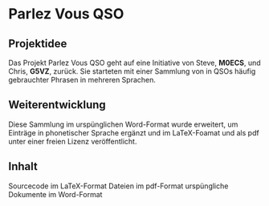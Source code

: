 # Parlez Vous QSO

## Projektidee
 Das Projekt  Parlez Vous QSO geht auf eine Initiative von Steve, **M0ECS**, und Chris, **G5VZ**, zurück. Sie starteten mit einer Sammlung von in QSOs häufig gebrauchter Phrasen 
 in mehreren Sprachen.

## Weiterentwicklung
 Diese Sammlung im urspünglichen Word-Format wurde erweitert, um Einträge in phonetischer Sprache ergänzt und im LaTeX-Foamat und als pdf unter einer freien Lizenz veröffentlicht.

## Inhalt
Sourcecode im LaTeX-Format
Dateien im pdf-Format
urspüngliche Dokumente im Word-Format
